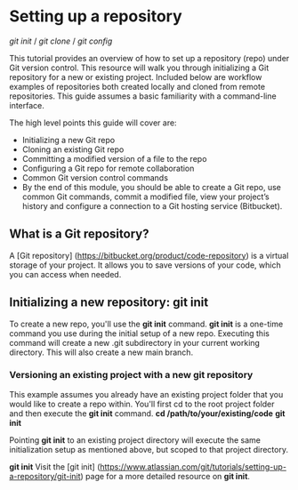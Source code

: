 # Setting up a repository

*git init* / *git clone* / *git config*

This tutorial provides an overview of how to set up a repository (repo) under Git version control. This resource will walk you through initializing a Git repository for a new or existing project. Included below are workflow examples of repositories both created locally and cloned from remote repositories. This guide assumes a basic familiarity with a command-line interface.

The high level points this guide will cover are:

- Initializing a new Git repo
- Cloning an existing Git repo
- Committing a modified version of a file to the repo
- Configuring a Git repo for remote collaboration
- Common Git version control commands
- By the end of this module, you should be able to create a Git repo, use common Git commands, commit a modified file, view your project’s history and configure a connection to a Git hosting service (Bitbucket).

## What is a Git repository?
A [Git repository] (https://bitbucket.org/product/code-repository) is a virtual storage of your project. It allows you to save versions of your code, which you can access when needed. 

## Initializing a new repository: git init
To create a new repo, you'll use the **git init** command. **git init** is a one-time command you use during the initial setup of a new repo. Executing this command will create a new .git subdirectory in your current working directory. This will also create a new main branch. 

### Versioning an existing project with a new git repository
This example assumes you already have an existing project folder that you would like to create a repo within. You'll first cd to the root project folder and then execute the **git init** command.
**cd /path/to/your/existing/code** 
**git init**

Pointing **git init** to an existing project directory will execute the same initialization setup as mentioned above, but scoped to that project directory.

**git init** <project directory>
Visit the [git init] (https://www.atlassian.com/git/tutorials/setting-up-a-repository/git-init) page for a more detailed resource on **git init**.
